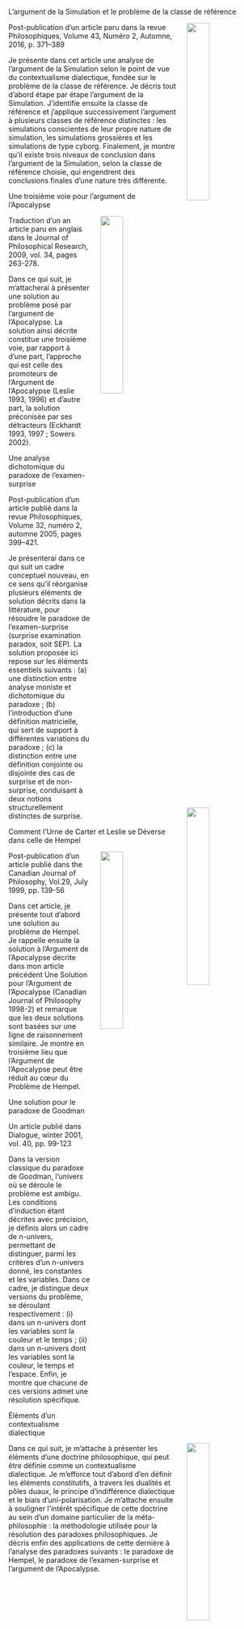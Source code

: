 L’argument de la Simulation et le problème de la classe de référence

<img align="right" width="30%" src="/images/simarg.jpg" style="margin-left: 20px;">

Post-publication d’un article paru dans la revue Philosophiques, Volume 43, Numéro 2, Automne, 2016, p. 371–389


Je présente dans cet article une analyse de l’argument de la Simulation selon le point de vue du contextualisme dialectique, fondée sur le problème de la classe de référence. Je décris tout d’abord étape par étape l’argument de la Simulation. J’identifie ensuite la classe de référence et j’applique successivement l’argument à plusieurs classes de référence distinctes : les simulations conscientes de leur propre nature de simulation, les simulations grossières et les simulations de type cyborg. Finalement, je montre qu’il existe trois niveaux de conclusion dans l’argument de la Simulation, selon la classe de référence choisie, qui engendrent des conclusions finales d’une nature très différente.

Une troisième voie pour l’argument de l’Apocalypse

<img align="right" width="30%" src="/images/da640x480.jpg" style="margin-left: 20px;">

Traduction d’un an article paru en anglais dans le Journal of Philosophical Research, 2009, vol. 34, pages 263-278.


Dans ce qui suit, je m’attacherai à présenter une solution au problème posé par l’argument de l’Apocalypse. La solution ainsi décrite constitue une troisième voie, par rapport à d’une part, l’approche qui est celle des promoteurs de l’Argument de l’Apocalypse (Leslie 1993, 1996) et d’autre part, la solution préconisée par ses détracteurs (Eckhardt 1993, 1997 ; Sowers 2002).

Une analyse dichotomique du paradoxe de l’examen-surprise

<img align="right" width="30%" src="/images/sep.jpg" style="margin-left: 20px;">

Post-publication d’un article publié dans la revue Philosophiques, Volume 32, numéro 2, automne 2005, pages 399–421.

Je présenterai dans ce qui suit un cadre conceptuel nouveau, en ce sens qu’il réorganise plusieurs éléments de solution décrits dans la littérature, pour résoudre le paradoxe de l’examen-surprise (surprise examination paradox, soit SEP). La solution proposée ici repose sur les éléments essentiels suivants : (a) une distinction entre analyse moniste et dichotomique du paradoxe ; (b) l’introduction d’une définition matricielle, qui sert de support à différentes variations du paradoxe ; (c) la distinction entre une définition conjointe ou disjointe des cas de surprise et de non-surprise, conduisant à deux notions structurellement distinctes de surprise.

Comment l’Urne de Carter et Leslie se Déverse dans celle de Hempel

<img align="right" width="30%" src="/images/corvus_corax.jpg" style="margin-left: 20px;">

Post-publication d’un article publié dans the Canadian Journal of Philosophy, Vol.29, July 1999, pp. 139-56

Dans cet article, je présente tout d’abord une solution au problème de Hempel. Je rappelle ensuite la solution à l’Argument de l’Apocalypse décrite dans mon article précédent Une Solution pour l’Argument de l’Apocalypse (Canadian Journal of Philosophy 1998-2) et remarque que les deux solutions sont basées sur une ligne de raisonnement similaire. Je montre en troisième lieu que l’Argument de l’Apocalypse peut être réduit au cœur du Problème de Hempel.

Une solution pour le paradoxe de Goodman

<img align="right" width="30%" src="/images/grue640x480.jpg" style="margin-left: 20px;">

Un article publié dans Dialogue, winter 2001, vol. 40, pp. 99-123

Dans la version classique du paradoxe de Goodman, l’univers où se déroule le problème est ambigu. Les conditions d’induction étant décrites avec précision, je définis alors un cadre de n-univers, permettant de distinguer, parmi les critères d’un n-univers donné, les constantes et les variables. Dans ce cadre, je distingue deux versions du problème, se déroulant respectivement : (i) dans un n-univers dont les variables sont la couleur et le temps ; (ii) dans un n-univers dont les variables sont la couleur, le temps et l’espace. Enfin, je montre que chacune de ces versions admet une résolution spécifique.

Éléments d’un contextualisme dialectique

Dans ce qui suit, je m’attache à présenter les éléments d’une doctrine philosophique, qui peut être définie comme un contextualisme dialectique. Je m’efforce tout d’abord d’en définir les éléments constitutifs, à travers les dualités et pôles duaux, le principe d’indifférence dialectique et le biais d’uni-polarisation. Je m’attache ensuite à souligner l’intérêt spécifique de cette doctrine au sein d’un domaine particulier de la méta-philosophie : la méthodologie utilisée pour la résolution des paradoxes philosophiques. Je décris enfin des applications de cette dernière à l’analyse des paradoxes suivants : le paradoxe de Hempel, le paradoxe de l’examen-surprise et l’argument de l’Apocalypse.

